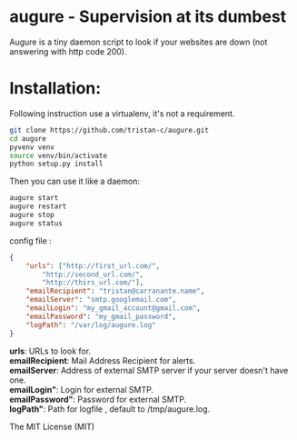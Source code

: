 augure - Supervision at its dumbest
======

Augure is a tiny daemon script to look if your websites are down (not answering with http code 200).

Installation:
=====
Following instruction use a virtualenv, it's not a requirement.

```bash
git clone https://github.com/tristan-c/augure.git
cd augure
pyvenv venv
source venv/bin/activate
python setup.py install

```

Then you can use it like a daemon:

```bash
augure start
augure restart
augure stop
augure status
```

config file :

```json
{
    "urls": ["http://first_url.com/",
        "http://second_url.com/",
        "http://thirs_url.com/"],
    "emailRecipient": "tristan@carranante.name",
    "emailServer": "smtp.googlemail.com",
    "emailLogin": "my_gmail_account@gmail.com",
    "emailPassword": "my_gmail_password",
    "logPath": "/var/log/augure.log"
}
```

**urls**: URLs to look for.  
**emailRecipient**: Mail Address Recipient for alerts.  
**emailServer**: Address of external SMTP server if your server doesn't have one.  
**emailLogin"**: Login for external SMTP.  
**emailPassword"**: Password for external SMTP.  
**logPath"**: Path for logfile , default to /tmp/augure.log.

The MIT License (MIT)  
